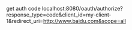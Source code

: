 get auth code
localhost:8080/oauth/authorize?response_type=code&client_id=my-client-1&redirect_uri=http://www.baidu.com&scope=all